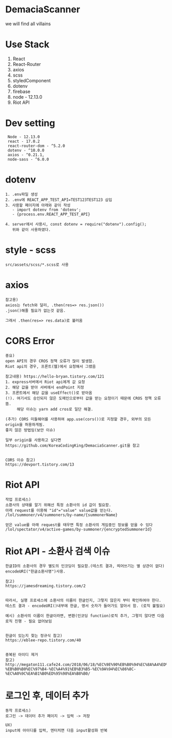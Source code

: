 # DemaciaScanner
we will find all villains


# Use Stack
1. React
2. React-Router
3. axios
4. scss
5. styledComponent
6. dotenv
7. firebase
8. node - 12.13.0
9. Riot API


# Dev setting

````
 Node - 12.13.0
 react - 17.0.2
 react-router-dom - ^5.2.0
 dotenv - ^10.0.0
 axios - ^0.21.1,
 node-sass - ^6.0.0
````


# dotenv 
````
1. .env파일 생성
2. .env에 REACT_APP_TEST_API=TEST123TEST123 삽입
3. 사용할 페이지에 아래와 같이 작성
   - import dotenv from 'dotenv';
   - {process.env.REACT_APP_TEST_API}
   
4. server에서 사용시, const dotenv = require("dotenv").config(); 
   위와 같이 사용하였다.
````

# style - scss
````
src/assets/scss/*.scss로 사용
````

# axios
```
참고용)
axios는 fetch와 달리, .then(res=> res.json())
.json()해줄 필요가 없는것 같음.

그래서 .then(res=> res.data)로 불러옴

````

# CORS Error 
````
중요)
open API의 경우 CROS 정책 오류가 많이 발생함.
Riot api의 경우, 프론트(웹)에서 요청해서 그랬음

참고내용) https://hello-bryan.tistory.com/121
1. express서버에서 Riot api에게 값 요청
2. 해당 값을 받아 서버에서 endPoint 지정
3. 프론트에서 해당 값을 useEffect()로 받아옴
(!). 여기서도 승인되지 않은 도메인으로부터 값을 받는 요청이기 때문에 CROS 정책 오류뜸.
     해당 이슈는 yarn add cros로 일단 해결.
     
(추가) CORS 미들웨어를 사용하여 app.use(cors())로 지정할 경우, 외부의 모든 origin을 허용하게됨.
좋지 않은 방법임(보안 이슈)

일부 origin을 사용하고 싶다면 https://github.com/KoreaCodingKing/DemaciaScanner.git을 참고


CORS 이슈 참고)
https://devport.tistory.com/13

````

# Riot API
````
작업 프로세스)
소환사의 상태를 알기 위해선 특정 소환사의 id 값이 필요함.
아래 request를 이용해 "id"="value" value값을 얻는다.
/lol/summoner/v4/summoners/by-name/{summonerName}

얻은 value를 아래 request를 태우면 특정 소환사의 게임중인 정보를 얻을 수 있다
/lol/spectator/v4/active-games/by-summoner/{encryptedSummonerId}
````

# Riot API - 소환사 검색 이슈
````
한글ID의 소환사의 경우 별도의 인코딩이 필요함.(테스트 결과, 띄어쓰기는 별 상관이 없다)
encodeURI("한글소환사명")사용.

참고)
https://jamesdreaming.tistory.com/2


따라서, 실행 프로세스에 소환사의 이름이 한글인지, 그렇지 않은지 부터 확인하여야 한다.
테스트 결과 - encodeURI()내부에 한글, 영서 숫자가 들어가도 알아서 함. (로직 불필요) 

예시) 소환사의 이름이 한글이라면, 변환(인코딩 function)로직 추가, 그렇지 않다면 다음 로직 진행 - 필요 없어보임


한글이 있는지 찾는 정규식 참고)
https://eblee-repo.tistory.com/40


중복된 아이디 제거
참고) http://megaton111.cafe24.com/2018/06/18/%EC%9E%90%EB%B0%94%EC%8A%A4%ED%81%AC%EB%A6%BD%ED%8A%B8-%EB%B0%B0%EC%97%B4-%EC%A4%91%EB%B3%B5-%EC%9A%94%EC%86%8C-%EC%A0%9C%EA%B1%B0%ED%95%98%EA%B8%B0/
````

# 로그인 후, 데이터 추가
````
동작 프로세스)
로그인 -> 데이터 추가 페이지 -> 입력 -> 저장

UX)
input에 아이디를 입력, 엔터치면 다음 input활성화 반복

````
